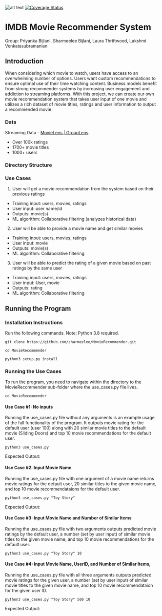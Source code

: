 ![alt text](https://travis-ci.org/sharmeelee/MovieRecommender.svg?branch=main)
[![Coverage Status](https://coveralls.io/repos/github/sharmeelee/MovieRecommender/badge.svg?branch=main)](https://coveralls.io/github/sharmeelee/MovieRecommender?branch=main)

# IMDB Movie Recommender System
Group: Priyanka Bijlani, Sharmeelee Bijlani, Laura Thriftwood, Lakshmi Venkatasubramanian
## Introduction
When considering which movie to watch, users have access to an overwhelming number of options. Users want custom recommendations to ensure optimal use of their time watching content. Business models benefit from strong recommender systems by increasing user engagement and addiction to streaming platforms. 
With this project, we can create our own movie recommendation system that takes user input of one movie and utilizes a rich dataset of movie titles, ratings and user information to output a recommended movie. 
### Data
Streaming Data - [MovieLens | GroupLens ](https://grouplens.org/datasets/movielens/100k/)
- Over 100k ratings
- 1700+ movie titles
- 1000+ users
### Directory Structure
### Use Cases
1. User will get a movie recommendation from the system based on their previous ratings
- Training input: users, movies, ratings
- User input: user name/id
- Outputs: movie(s)
- ML algorithm: Collaborative filtering (analyzes historical data)

2. User will be able to provide a movie name and get similar movies
- Training input: users, movies, ratings
- User input: movie
- Outputs: movie(s)
- ML algorithm: Collaborative filtering 

3. User will be able to predict the rating of a given movie based on past ratings by the same user
- Training input: users, movies, ratings
- User input: User, movie
- Outputs: rating
- ML algorithm: Collaborative filtering 
## Running the Program
### Installation Instructions
Run the following commands.
Note: Python 3.8 required.
```
git clone https://github.com/sharmeelee/MovieRecommender.git
```
```
cd MovieRecommender
```
```
python3 setup.py install
```
### Running the Use Cases
To run the program, you need to navigate within the directory to the MovieRecommender sub-folder where the use_cases.py file lives.
```
cd MovieRecommender
```
#### Use Case #1: No inputs
Running the use_cases.py file without any arguments is an example usage of the full functionality of the program. It outputs movie rating for the default user (user 100) along with 20 similar movie titles to the default movie (Sliding Doors) and top 10 movie recommendations for the default user. 
```
python3 use_cases.py
```
Expected Output:
#### Use Case #2: Input Movie Name
Running the use_cases.py file with one argument of a movie name returns movie ratings for the default user, 20 similar titles to the given movie name, and top 10 movie recommendataions for the default user. 
```
python3 use_cases.py "Toy Story"
```
Expected Output:
#### Use Case #3: Input Movie Name and Number of Similar Items
Running the use_cases.py file with two arguments outputs predicted movie ratings by the default user, a number (set by user input) of similar movie titles to the given movie name, and top 10 movie recommendations for the default user. 
```
python3 use_cases.py "Toy Story" 10
```
#### Use Case #4: Input Movie Name, UserID, and Number of Similar Items,
Running the use_cases.py file with all three arguments outputs predicted movie ratings for the given user, a number (set by user input) of similar movie titles to the given movie name, and top 10 movie recommendataion for the given user ID.
```
python3 use_cases.py "Toy Story" 500 10
```
Expected Output:

